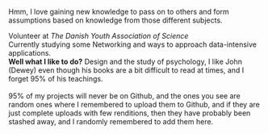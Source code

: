 Hmm, I love gaining new knowledge to pass on to others and form assumptions based on knowledge from those different subjects.

Volunteer at *The Danish Youth Association of Science*<br/>
Currently studying some Networking and ways to approach data-intensive applications.<br/>
**Well what I like to do?** Design and the study of psychology, I like John (Dewey) even though his books are a bit difficult to read at times, and I forget 95% of his teachings.<br/><br/>
95% of my projects will never be on Github, and the ones you see are random ones where I remembered to upload them to Github, and if they are just complete uploads with few renditions, then they have probably been stashed away, and I randomly remembered to add them here.
